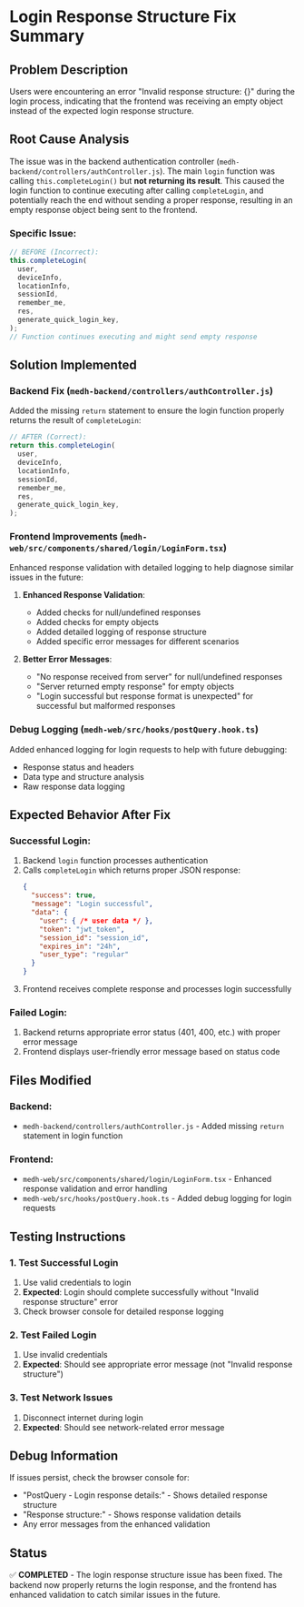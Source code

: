# Login Response Structure Fix Summary

## Problem Description
Users were encountering an error "Invalid response structure: {}" during the login process, indicating that the frontend was receiving an empty object instead of the expected login response structure.

## Root Cause Analysis
The issue was in the backend authentication controller (`medh-backend/controllers/authController.js`). The main `login` function was calling `this.completeLogin()` but **not returning its result**. This caused the login function to continue executing after calling `completeLogin`, and potentially reach the end without sending a proper response, resulting in an empty response object being sent to the frontend.

### Specific Issue:
```javascript
// BEFORE (Incorrect):
this.completeLogin(
  user,
  deviceInfo,
  locationInfo,
  sessionId,
  remember_me,
  res,
  generate_quick_login_key,
);
// Function continues executing and might send empty response
```

## Solution Implemented

### Backend Fix (`medh-backend/controllers/authController.js`)
Added the missing `return` statement to ensure the login function properly returns the result of `completeLogin`:

```javascript
// AFTER (Correct):
return this.completeLogin(
  user,
  deviceInfo,
  locationInfo,
  sessionId,
  remember_me,
  res,
  generate_quick_login_key,
);
```

### Frontend Improvements (`medh-web/src/components/shared/login/LoginForm.tsx`)
Enhanced response validation with detailed logging to help diagnose similar issues in the future:

1. **Enhanced Response Validation**:
   - Added checks for null/undefined responses
   - Added checks for empty objects
   - Added detailed logging of response structure
   - Added specific error messages for different scenarios

2. **Better Error Messages**:
   - "No response received from server" for null/undefined responses
   - "Server returned empty response" for empty objects
   - "Login successful but response format is unexpected" for successful but malformed responses

### Debug Logging (`medh-web/src/hooks/postQuery.hook.ts`)
Added enhanced logging for login requests to help with future debugging:
- Response status and headers
- Data type and structure analysis
- Raw response data logging

## Expected Behavior After Fix

### Successful Login:
1. Backend `login` function processes authentication
2. Calls `completeLogin` which returns proper JSON response:
   ```json
   {
     "success": true,
     "message": "Login successful",
     "data": {
       "user": { /* user data */ },
       "token": "jwt_token",
       "session_id": "session_id",
       "expires_in": "24h",
       "user_type": "regular"
     }
   }
   ```
3. Frontend receives complete response and processes login successfully

### Failed Login:
1. Backend returns appropriate error status (401, 400, etc.) with proper error message
2. Frontend displays user-friendly error message based on status code

## Files Modified

### Backend:
- `medh-backend/controllers/authController.js` - Added missing `return` statement in login function

### Frontend:
- `medh-web/src/components/shared/login/LoginForm.tsx` - Enhanced response validation and error handling
- `medh-web/src/hooks/postQuery.hook.ts` - Added debug logging for login requests

## Testing Instructions

### 1. Test Successful Login
1. Use valid credentials to login
2. **Expected**: Login should complete successfully without "Invalid response structure" error
3. Check browser console for detailed response logging

### 2. Test Failed Login
1. Use invalid credentials
2. **Expected**: Should see appropriate error message (not "Invalid response structure")

### 3. Test Network Issues
1. Disconnect internet during login
2. **Expected**: Should see network-related error message

## Debug Information
If issues persist, check the browser console for:
- "PostQuery - Login response details:" - Shows detailed response structure
- "Response structure:" - Shows response validation details
- Any error messages from the enhanced validation

## Status
✅ **COMPLETED** - The login response structure issue has been fixed. The backend now properly returns the login response, and the frontend has enhanced validation to catch similar issues in the future.

